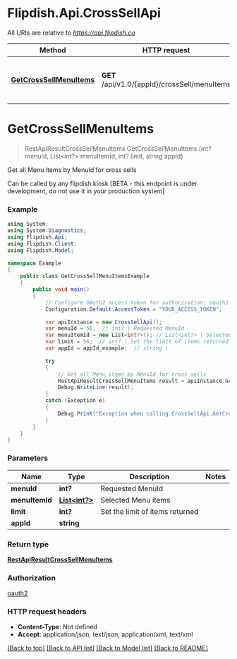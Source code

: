 # Flipdish.Api.CrossSellApi

All URIs are relative to *https://api.flipdish.co*

Method | HTTP request | Description
------------- | ------------- | -------------
[**GetCrossSellMenuItems**](CrossSellApi.md#getcrosssellmenuitems) | **GET** /api/v1.0/{appId}/crossSell/menuItems | Get all Menu items by MenuId for cross sells


<a name="getcrosssellmenuitems"></a>
# **GetCrossSellMenuItems**
> RestApiResultCrossSellMenuItems GetCrossSellMenuItems (int? menuId, List<int?> menuItemId, int? limit, string appId)

Get all Menu items by MenuId for cross sells

Can be called by any flipdish kiosk  [BETA - this endpoint is under development, do not use it in your production system]

### Example
```csharp
using System;
using System.Diagnostics;
using Flipdish.Api;
using Flipdish.Client;
using Flipdish.Model;

namespace Example
{
    public class GetCrossSellMenuItemsExample
    {
        public void main()
        {
            // Configure OAuth2 access token for authorization: oauth2
            Configuration.Default.AccessToken = "YOUR_ACCESS_TOKEN";

            var apiInstance = new CrossSellApi();
            var menuId = 56;  // int? | Requested MenuId
            var menuItemId = new List<int?>(); // List<int?> | Selected Menu items
            var limit = 56;  // int? | Set the limit of items returned
            var appId = appId_example;  // string | 

            try
            {
                // Get all Menu items by MenuId for cross sells
                RestApiResultCrossSellMenuItems result = apiInstance.GetCrossSellMenuItems(menuId, menuItemId, limit, appId);
                Debug.WriteLine(result);
            }
            catch (Exception e)
            {
                Debug.Print("Exception when calling CrossSellApi.GetCrossSellMenuItems: " + e.Message );
            }
        }
    }
}
```

### Parameters

Name | Type | Description  | Notes
------------- | ------------- | ------------- | -------------
 **menuId** | **int?**| Requested MenuId | 
 **menuItemId** | [**List&lt;int?&gt;**](int?.md)| Selected Menu items | 
 **limit** | **int?**| Set the limit of items returned | 
 **appId** | **string**|  | 

### Return type

[**RestApiResultCrossSellMenuItems**](RestApiResultCrossSellMenuItems.md)

### Authorization

[oauth2](../README.md#oauth2)

### HTTP request headers

 - **Content-Type**: Not defined
 - **Accept**: application/json, text/json, application/xml, text/xml

[[Back to top]](#) [[Back to API list]](../README.md#documentation-for-api-endpoints) [[Back to Model list]](../README.md#documentation-for-models) [[Back to README]](../README.md)

